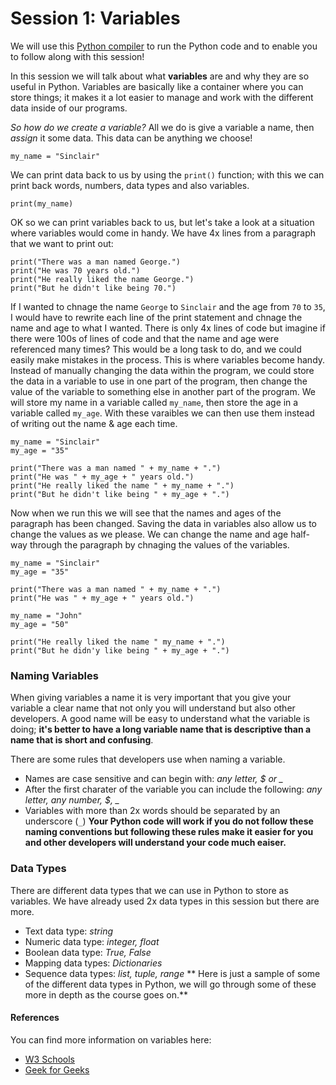 # Session 1: Variables #

We will use this [Python compiler](https://www.programiz.com/python-programming/online-compiler/) to run the Python code and to enable you to follow along with this session!

In this session we will talk about what **variables** are and why they are so useful in Python.
Variables are basically like a container where you can store things; it makes it a lot easier to manage and work with the different data inside of our programs.

*So how do we create a variable?* All we do is give a variable a name, then *assign* it some data.  This data can be anything we choose!
```
my_name = "Sinclair"
```

We can print data back to us by using the `print()` function; with this we can print back words, numbers, data types and also variables.
```
print(my_name)
```

OK so we can print variables back to us, but let's take a look at a situation where variables would come in handy.
We have 4x lines from a paragraph that we want to print out:
```
print("There was a man named George.")
print("He was 70 years old.")
print("He really liked the name George.")
print("But he didn't like being 70.")
```
If I wanted to chnage the name `George` to `Sinclair` and the age from `70` to `35`, I would have to rewrite each line of the print statement and chnage the name and age to what I wanted.  There is only 4x lines of code but imagine if there were 100s of lines of code and that the name and age were referenced many times?  This would be a long task to do, and we could easily make mistakes in the process.
This is where variables become handy.  Instead of manually changing the data within the program, we could store the data in a variable to use in one part of the program, then change the value of the variable to something else in another part of the program.
We will store my name in a variable called `my_name`, then store the age in a variable called `my_age`.  With these varaibles we can then use them instead of writing out the name & age each time.
```
my_name = "Sinclair"
my_age = "35"

print("There was a man named " + my_name + ".")
print("He was " + my_age + " years old.")
print("He really liked the name " + my_name + ".")
print("But he didn't like being " + my_age + ".")
```
Now when we run this we will see that the names and ages of the paragraph has been changed.
Saving the data in variables also allow us to change the values as we please.  We can change the name and age half-way through the paragraph by chnaging the values of the variables.
```
my_name = "Sinclair"
my_age = "35"

print("There was a man named " + my_name + ".")
print("He was " + my_age + " years old.")

my_name = "John"
my_age = "50"

print("He really liked the name " my_name + ".")
print("But he didn'y like being " + my_age + ".")
```

### Naming Variables ###
When giving variables a name it is very important that you give your variable a clear name that not only you will understand but also other developers.  A good name will be easy to understand what the variable is doing; **it's better to have a long variable name that is descriptive than a name that is short and confusing**.

There are some rules that developers use when naming a variable.
- Names are case sensitive and can begin with: *any letter, $ or _*
- After the first charater of the variable you can include the following: *any letter, any number, $, _*
- Variables with more than 2x words should be separated by an underscore (`_`) 
**Your Python code will work if you do not follow these naming conventions but following these rules make it easier for you and other developers will understand your code much eaiser.**

### Data Types ###
There are different data types that we can use in Python to store as variables.  We have already used 2x data types in this session but there are more. 
- Text data type: *string*
- Numeric data type: *integer, float*
- Boolean data type: *True, False*
- Mapping data types: *Dictionaries*
- Sequence data types: *list, tuple, range*
** Here is just a sample of some of the different data types in Python, we will go through some of these more in depth as the course goes on.**


#### References ####
You can find more information on variables here:
- [W3 Schools](https://www.w3schools.com/python/python_variables.asp)
- [Geek for Geeks](https://www.geeksforgeeks.org/python-variables/)
